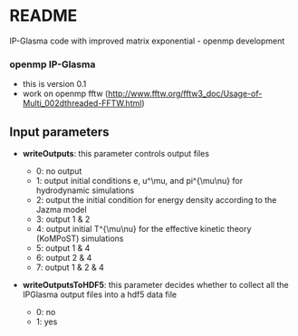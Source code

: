 # README #

IP-Glasma code with improved matrix exponential - openmp development


### openmp IP-Glasma ###

 * this is version 0.1
 * work on openmp fftw (http://www.fftw.org/fftw3_doc/Usage-of-Multi_002dthreaded-FFTW.html)
 
 
## Input parameters

 - **writeOutputs**: this parameter controls output files
 	- 0: no output
 	- 1: output initial conditions e, u^\mu, and pi^{\mu\nu} for hydrodynamic simulations
 	- 2: output the initial condition for energy density according to the Jazma model
 	- 3: output 1 & 2
 	- 4: output initial T^{\mu\nu} for the effective kinetic theory (KoMPoST) simulations
 	- 5: output 1 & 4
 	- 6: output 2 & 4
 	- 7: output 1 & 2 & 4
 
 - **writeOutputsToHDF5**: this parameter decides whether to collect all the IPGlasma output files into a hdf5 data file
 	- 0: no
 	- 1: yes	